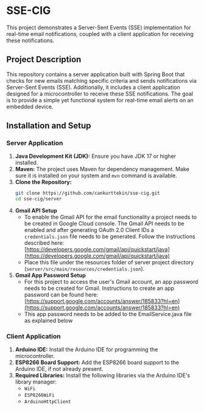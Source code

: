 # SSE-CIG
This project demonstrates a Server-Sent Events (SSE) implementation for real-time email notifications, coupled with a client application for receiving these notifications.

## Project Description

This repository contains a server application built with Spring Boot that checks for new emails matching specific criteria and sends notifications via Server-Sent Events (SSE). Additionally, it includes a client application designed for a microcontroller to receive these SSE notifications. The goal is to provide a simple yet functional system for real-time email alerts on an embedded device.

## Installation and Setup

### Server Application
1.  **Java Development Kit (JDK):** Ensure you have JDK 17 or higher installed.
2.  **Maven:** The project uses Maven for dependency management. Make sure it is installed on your system and `mvn` command is available.
3.  **Clone the Repository:**
    ```bash
    git clone https://github.com/cankurttekin/sse-cig.git
    cd sse-cig/server
    ```
4.  **Gmail API Setup** 
    * To enable the Gmail API for the email functionality a project needs to be created in Google Cloud console. The Gmail API needs to be enabled and after generating OAuth 2.0 Client IDs a `credentials.json` file needs to be generated. Follow the instructions described here: [https://developers.google.com/gmail/api/quickstart/java](https://developers.google.com/gmail/api/quickstart/java)
    * Place this file under the resources folder of server project directory (`server/src/main/resources/credentials.json`).
5. **Gmail App Password Setup**
   * For this project to access the user's Gmail account, an app password needs to be created for Gmail. Instructions to create an app password can be found here: [https://support.google.com/accounts/answer/185833?hl=en](https://support.google.com/accounts/answer/185833?hl=en)
   * This app password needs to be added to the EmailService.java file as explained below

### Client Application
1. **Arduino IDE:** Install the Arduino IDE for programming the microcontroller.
2. **ESP8266 Board Support:** Add the ESP8266 board support to the Arduino IDE, if not already present.
3. **Required Libraries:** Install the following libraries via the Arduino IDE's library manager:
   - `WiFi`
   - `ESP8266WiFi`
   - `ArduinoHttpClient`

